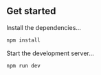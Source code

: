 ## Get started

Install the dependencies...

```bash
npm install
```

Start the development server...

```bash
npm run dev
```
